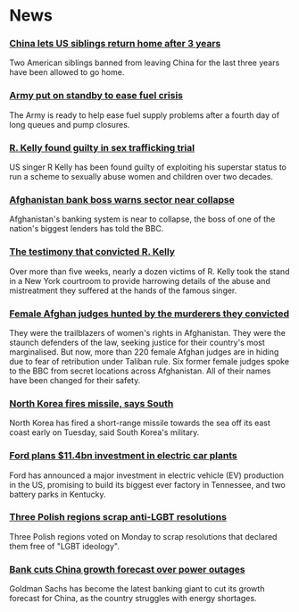 # News
### [China lets US siblings return home after 3 years](https://www.bbc.com/news/world-asia-china-58674131)
Two American siblings banned from leaving China for the last three years have been allowed to go home.
### [Army put on standby to ease fuel crisis](https://www.bbc.com/news/uk-58713770)
The Army is ready to help ease fuel supply problems after a fourth day of long queues and pump closures.
### [R. Kelly found guilty in sex trafficking trial](https://www.bbc.com/news/entertainment-arts-58714203)
US singer R Kelly has been found guilty of exploiting his superstar status to run a scheme to sexually abuse women and children over two decades.
### [Afghanistan bank boss warns sector near collapse](https://www.bbc.com/news/business-58660579)
Afghanistan's banking system is near to collapse, the boss of one of the nation's biggest lenders has told the BBC.
### [The testimony that convicted R. Kelly](https://www.bbc.com/news/world-us-canada-58276404)
Over more than five weeks, nearly a dozen victims of R. Kelly took the stand in a New York courtroom to provide harrowing details of the abuse and mistreatment they suffered at the hands of the famous singer. 
### [Female Afghan judges hunted by the murderers they convicted](https://www.bbc.com/news/world-asia-58709353)
They were the trailblazers of women's rights in Afghanistan. They were the staunch defenders of the law, seeking justice for their country's most marginalised. But now, more than 220 female Afghan judges are in hiding due to fear of retribution under Taliban rule. Six former female judges spoke to the BBC from secret locations across Afghanistan. All of their names have been changed for their safety.
### [North Korea fires missile, says South](https://www.bbc.com/news/world-asia-58715623)
North Korea has fired a short-range missile towards the sea off its east coast early on Tuesday, said South Korea's military. 
### [Ford plans $11.4bn investment in electric car plants](https://www.bbc.com/news/business-58714608)
Ford has announced a major investment in electric vehicle (EV) production in the US, promising to build its biggest ever factory in Tennessee, and two battery parks in Kentucky. 
### [Three Polish regions scrap anti-LGBT resolutions](https://www.bbc.com/news/world-europe-58714658)
Three Polish regions voted on Monday to scrap resolutions that declared them free of "LGBT ideology". 
### [Bank cuts China growth forecast over power outages](https://www.bbc.com/news/business-58704200)
Goldman Sachs has become the latest banking giant to cut its growth forecast for China, as the country struggles with energy shortages.
